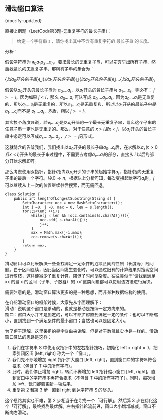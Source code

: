 ## 滑动窗口算法
{docsify-updated}

直接上例题（LeetCode第3题-无重复字符的最长子串）：

> 给定一个字符串 s ，请你找出其中不含有重复字符的 最长子串 的长度。

分析：

假设字符串为 $a_0a_1a_2...a_n$，要求最长的无重复子串，可以先穷举出所有子串，然后找最长的无重复子串。那所有子串的集合为：

$\{以a_0开头的子串\} \bigcup \{以a_1开头的子串\} \bigcup \{以a_2开头的子串\} \bigcup...\{以a_n开头的子串\}$,

假设以$a_0$开头的最长子串为 $a_0....a_i$，以$a_1$开头的最长子串为 $a_1....a_j$，则必有： $j >= i$。因为如果 $j<i$，那么 $a_0....a_i$ 可以写成 $a_0....a_j..a_i$，因为$a_0....a_i$是无重复的，所以$a_j....a_i$是无重复的，所以$a_1....a_i$是无重复的，所以以$a_1$开头的最长子串是$a_1....a_i$而不是 $a_1....a_j$，矛盾，所以 $j >= i$。

其实换个角度来说，若$a_i....a_j$是以$a_i$开头的一个最长无重复子串，那么这个子串的任意子串一定也是无重复的。那么，对于任意的 $x>i 且 x<j$，以$a_x$开头的最长子串中必定可以写成$a_x....a_j...a_y，y>=j$的形式。

这就隐含的告诉我们，我们找出以$a_0$开头的最长子串$a_0...a_i$后，在求解以$a_x(x>0 且 x<i)$开头的最长子串过程中，不需要去考虑$a_x...a_i$的部分，直接从 $i$ 以后的部分开始求解即可。

那么考虑使用双指针，指针$i$指向以$a_i$开头的子串的起始字符$a_i$，指针$j$指向无重复子串的最后一个字符。$i从0 \rightarrow n$，根据以上分析可知，每次变换起始字符$a_i$时，$j$可以继续从上一次的位置继续往后搜索，而无需回退。

```
class Solution {
    public int lengthOfLongestSubstring(String s) {
        Set<Character> occ = new HashSet<Character>();
        int i =0, j =0, max = 0, len = s.length();
        for(;i<len; ++i){
            while(j < len && !occ.contains(s.charAt(j))){
                occ.add( s.charAt(j));
                j++;
            }
            max = Math.max(j-i,max);
            occ.remove(s.charAt(i));
        }
        return max;
    }
}
```


滑动窗口可以用来解决一些查找满足一定条件的连续区间的性质（长度等）的问题。由于区间连续，因此当区间发生变化时，可以通过旧有的计算结果对搜索空间进行剪枝，这样便减少了重复计算，降低了时间复杂度。往往类似于“请找到满足 xx 的最 x 的区间（子串、子数组）的 xx”这类问题都可以使用该方法进行解决。

需要注意的是，滑动窗口算法更多的是一种思想，而非某种数据结构的使用。 

在介绍滑动窗口的框架时候，大家先从字面理解下：  
滑动：说明这个窗口是移动的，也就是移动是按照一定方向来的。    
窗口：窗口大小并不是固定的，可以不断扩容直到满足一定的条件；也可以不断缩小，直到找到一个满足条件的最小窗口；当然也可以是固定大小。   

为了便于理解，这里采用的是字符串来讲解。但是对于数组其实也是一样的。滑动窗口算法的思路是这样：

1. 我们在字符串 S 中使用双指针中的左右指针技巧，初始化 left = right = 0，把索引闭区间 [left, right] 称为一个「窗口」。
2. 我们先不断地增加 right 指针扩大窗口 [left, right]，直到窗口中的字符串符合要求（包含了 T 中的所有字符）。
3. 此时，我们停止增加 right，转而不断增加 left 指针缩小窗口 [left, right]，直到窗口中的字符串不再符合要求（不包含 T 中的所有字符了）。同时，每次增加 left，我们都要更新一轮结果。
4. 重复第 2 和第 3 步，直到 right 到达字符串 S 的尽头。

这个思路其实也不难，第 2 步相当于在寻找一个「可行解」，然后第 3 步在优化这个「可行解」，最终找到最优解。左右指针轮流前进，窗口大小增增减减，窗口不断向右滑动。